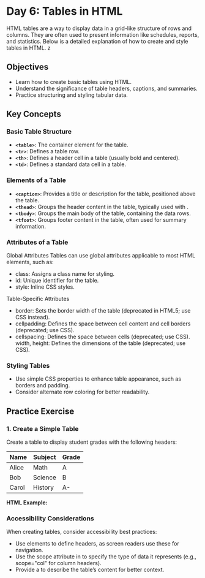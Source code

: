 # Day 6: Tables in HTML

HTML tables are a way to display data in a grid-like structure of rows and columns. They are often used to present information like schedules, reports, and statistics. Below is a detailed explanation of how to create and style tables in HTML. z

## Objectives

- Learn how to create basic tables using HTML.
- Understand the significance of table headers, captions, and summaries.
- Practice structuring and styling tabular data.

## Key Concepts

### Basic Table Structure

- **`<table>`**: The container element for the table.
- **`<tr>`**: Defines a table row.
- **`<th>`**: Defines a header cell in a table (usually bold and centered).
- **`<td>`**: Defines a standard data cell in a table.

### Elements of a Table

- **`<caption>`**: Provides a title or description for the table, positioned above the table.
- **`<thead>`**: Groups the header content in the table, typically used with <th>.
- **`<tbody>`**: Groups the main body of the table, containing the data rows.
- **`<tfoot>`**: Groups footer content in the table, often used for summary information.

### Attributes of a Table

Global Attributes
Tables can use global attributes applicable to most HTML elements, such as:

- class: Assigns a class name for styling.
- id: Unique identifier for the table.
- style: Inline CSS styles.

Table-Specific Attributes

- border: Sets the border width of the table (deprecated in HTML5; use CSS instead).
- cellpadding: Defines the space between cell content and cell borders (deprecated; use CSS).
- cellspacing: Defines the space between cells (deprecated; use CSS).
  width, height: Defines the dimensions of the table (deprecated; use CSS).

### Styling Tables

- Use simple CSS properties to enhance table appearance, such as borders and padding.
- Consider alternate row coloring for better readability.

## Practice Exercise

### 1. Create a Simple Table

Create a table to display student grades with the following headers:

| Name  | Subject | Grade |
| ----- | ------- | ----- |
| Alice | Math    | A     |
| Bob   | Science | B     |
| Carol | History | A-    |

**HTML Example:**

### Accessibility Considerations

When creating tables, consider accessibility best practices:

- Use <th> elements to define headers, as screen readers use these for navigation.
- Use the scope attribute in <th> to specify the type of data it represents (e.g., scope="col" for column headers).
- Provide a <caption> to describe the table’s content for better context.
